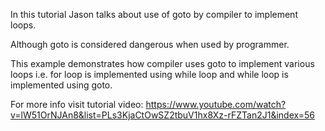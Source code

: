 In this tutorial Jason talks about use of goto by compiler to implement loops.

Although goto is considered dangerous when used by programmer.

This example demonstrates how compiler uses goto to implement various loops i.e. for loop is implemented using while loop and while loop is implemented using goto.

For more info visit tutorial video:
https://www.youtube.com/watch?v=lW51OrNJAn8&list=PLs3KjaCtOwSZ2tbuV1hx8Xz-rFZTan2J1&index=56 

